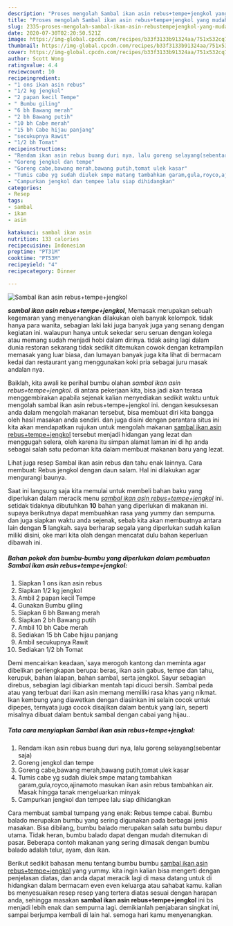 ```yaml
---
description: "Proses mengolah Sambal ikan asin rebus+tempe+jengkol yang mudah"
title: "Proses mengolah Sambal ikan asin rebus+tempe+jengkol yang mudah"
slug: 2335-proses-mengolah-sambal-ikan-asin-rebustempejengkol-yang-mudah
date: 2020-07-30T02:20:50.521Z
image: https://img-global.cpcdn.com/recipes/b33f3133b91324aa/751x532cq70/sambal-ikan-asin-rebustempejengkol-foto-resep-utama.jpg
thumbnail: https://img-global.cpcdn.com/recipes/b33f3133b91324aa/751x532cq70/sambal-ikan-asin-rebustempejengkol-foto-resep-utama.jpg
cover: https://img-global.cpcdn.com/recipes/b33f3133b91324aa/751x532cq70/sambal-ikan-asin-rebustempejengkol-foto-resep-utama.jpg
author: Scott Wong
ratingvalue: 4.4
reviewcount: 10
recipeingredient:
- "1 ons ikan asin rebus"
- "1/2 kg jengkol"
- "2 papan kecil Tempe"
- " Bumbu giling"
- "6 bh Bawang merah"
- "2 bh Bawang putih"
- "10 bh Cabe merah"
- "15 bh Cabe hijau panjang"
- "secukupnya Rawit"
- "1/2 bh Tomat"
recipeinstructions:
- "Rendam ikan asin rebus buang duri nya, lalu goreng selayang(sebentar saja)"
- "Goreng jengkol dan tempe"
- "Goreng cabe,bawang merah,bawang putih,tomat ulek kasar"
- "Tumis cabe yg sudah diulek smpe matang tambahkan garam,gula,royco,ajinamoto masukan ikan asin rebus tambahkan air. Masak hingga tanak mengeluarkan minyak"
- "Campurkan jengkol dan tempee lalu siap dihidangkan"
categories:
- Resep
tags:
- sambal
- ikan
- asin

katakunci: sambal ikan asin 
nutrition: 133 calories
recipecuisine: Indonesian
preptime: "PT31M"
cooktime: "PT53M"
recipeyield: "4"
recipecategory: Dinner

---
```



![Sambal ikan asin rebus+tempe+jengkol](https://img-global.cpcdn.com/recipes/b33f3133b91324aa/751x532cq70/sambal-ikan-asin-rebustempejengkol-foto-resep-utama.jpg)

<b><i>sambal ikan asin rebus+tempe+jengkol</i></b>, Memasak merupakan sebuah kegemaran yang menyenangkan dilakukan oleh banyak kelompok. tidak hanya para wanita, sebagian laki laki juga banyak juga yang senang dengan kegiatan ini. walaupun hanya untuk sekedar seru seruan dengan kolega atau memang sudah menjadi hobi dalam dirinya. tidak asing lagi dalam dunia restoran sekarang tidak sedikit ditemukan cowok dengan ketrampilan memasak yang luar biasa, dan lumayan banyak juga kita lihat di bermacam kedai dan restaurant yang menggunakan koki pria sebagai juru masak andalan nya.

Baiklah, kita awali ke perihal bumbu olahan <i>sambal ikan asin rebus+tempe+jengkol</i>. di antara pekerjaan kita, bisa jadi akan terasa menggembirakan apabila sejenak kalian menyediakan sedikit waktu untuk mengolah sambal ikan asin rebus+tempe+jengkol ini. dengan kesuksesan anda dalam mengolah makanan tersebut, bisa membuat diri kita bangga oleh hasil masakan anda sendiri. dan juga disini dengan perantara situs ini kita akan mendapatkan rujukan untuk mengolah makanan <u>sambal ikan asin rebus+tempe+jengkol</u> tersebut menjadi hidangan yang lezat dan menggugah selera, oleh karena itu simpan alamat laman ini di hp anda sebagai salah satu pedoman kita dalam membuat makanan baru yang lezat.

Lihat juga resep Sambal ikan asin rebus dan tahu enak lainnya. Cara membuat: Rebus jengkol dengan daun salam. Hal ini dilakukan agar mengurangi baunya.


Saat ini langsung saja kita memulai untuk membeli bahan baku yang diperlukan dalam meracik menu <u><i>sambal ikan asin rebus+tempe+jengkol</i></u> ini. setidak tidaknya dibutuhkan <b>10</b> bahan yang diperlukan di makanan ini. supaya berikutnya dapat membuahkan rasa yang yummy dan sempurna. dan juga siapkan waktu anda sejenak, sebab kita akan membuatnya antara lain dengan <b>5</b> langkah. saya berharap segala yang diperlukan sudah kalian miliki disini, oke mari kita olah dengan mencatat dulu bahan keperluan dibawah ini.

<!--inarticleads1-->

##### Bahan pokok dan bumbu-bumbu yang diperlukan dalam pembuatan Sambal ikan asin rebus+tempe+jengkol:

1. Siapkan 1 ons ikan asin rebus
1. Siapkan 1/2 kg jengkol
1. Ambil 2 papan kecil Tempe
1. Gunakan  Bumbu giling
1. Siapkan 6 bh Bawang merah
1. Siapkan 2 bh Bawang putih
1. Ambil 10 bh Cabe merah
1. Sediakan 15 bh Cabe hijau panjang
1. Ambil secukupnya Rawit
1. Sediakan 1/2 bh Tomat


Demi mencairkan keadaan,`saya merogoh kantong dan meminta agar dibelikan perlengkapan berupa: beras, ikan asin gabus, tempe dan tahu, kerupuk, bahan lalapan, bahan sambal, serta jengkol. Sayur sebagian direbus, sebagian lagi dibiarkan mentah tapi dicuci bersih. Sambal peda atau yang terbuat dari ikan asin memang memiliki rasa khas yang nikmat. Ikan kembung yang diawetkan dengan diasinkan ini selain cocok untuk dipepes, ternyata juga cocok disajikan dalam bentuk yang lain, seperti misalnya dibuat dalam bentuk sambal dengan cabai yang hijau.. 

<!--inarticleads2-->

##### Tata cara menyiapkan Sambal ikan asin rebus+tempe+jengkol:

1. Rendam ikan asin rebus buang duri nya, lalu goreng selayang(sebentar saja)
1. Goreng jengkol dan tempe
1. Goreng cabe,bawang merah,bawang putih,tomat ulek kasar
1. Tumis cabe yg sudah diulek smpe matang tambahkan garam,gula,royco,ajinamoto masukan ikan asin rebus tambahkan air. Masak hingga tanak mengeluarkan minyak
1. Campurkan jengkol dan tempee lalu siap dihidangkan


Cara membuat sambal tumpang yang enak: Rebus tempe cabai. Bumbu balado merupakan bumbu yang sering digunakan pada berbagai jenis masakan. Bisa dibilang, bumbu balado merupakan salah satu bumbu dapur utama. Tidak heran, bumbu balado dapat dengan mudah ditemukan di pasar. Beberapa contoh makanan yang sering dimasak dengan bumbu balado adalah telur, ayam, dan ikan. 

Berikut sedikit bahasan menu tentang bumbu bumbu <u>sambal ikan asin rebus+tempe+jengkol</u> yang yummy. kita ingin kalian bisa mengerti dengan penjelasan diatas, dan anda dapat meracik lagi di masa datang untuk di hidangkan dalam bermacam even even keluarga atau sahabat kamu. kalian bs menyesuaikan resep resep yang tertera diatas sesuai dengan harapan anda, sehingga masakan <b>sambal ikan asin rebus+tempe+jengkol</b> ini bs menjadi lebih enak dan sempurna lagi. demikianlah penjabaran singkat ini, sampai berjumpa kembali di lain hal. semoga hari kamu menyenangkan.
